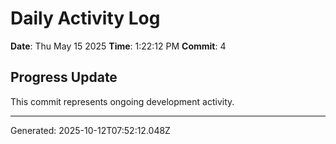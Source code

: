# Daily Activity Log

**Date**: Thu May 15 2025
**Time**: 1:22:12 PM
**Commit**: 4

## Progress Update

This commit represents ongoing development activity.

---
Generated: 2025-10-12T07:52:12.048Z
